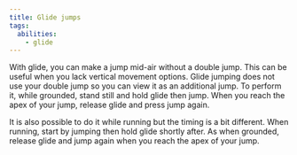 ```yaml
---
title: Glide jumps
tags:
  abilities:
    - glide
---
```


With glide, you can make a jump mid-air without a double jump. This can be useful when you lack vertical movement options. Glide jumping does not use your double jump so you can view it as an additional jump.
To perform it, while grounded, stand still and hold glide then jump. When you reach the apex of your jump, release glide and press jump again.

It is also possible to do it while running but the timing is a bit different. When running, start by jumping then hold glide shortly after. As when grounded, release glide and jump again when you reach the apex of your jump.

<youtube-video id="VfsbyqlBgi8"></youtube-video>
